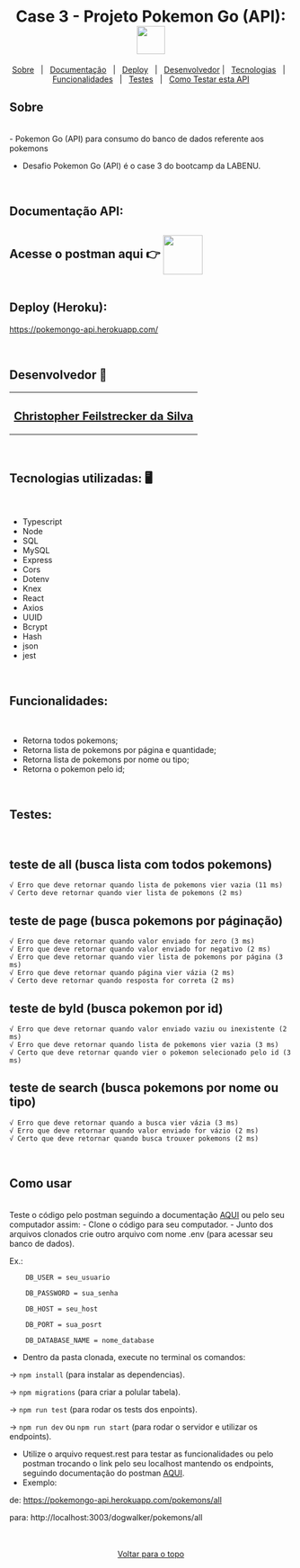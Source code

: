 <h1 align="center" id="top">Case 3 - Projeto Pokemon Go (API): <img src="https://www.pngplay.com/wp-content/uploads/11/Pikachu-Pokemon-Transparent-File.png" width="50"></h1>

<p align="center">
  <a href="#sobre">Sobre</a> &#xa0; | &#xa0; 
  <a href="#documentacao">Documentação</a> &#xa0; | &#xa0;
  <a href="#heroku">Deploy</a> &#xa0; | &#xa0;
  <a href="#desenvolvedor">Desenvolvedor</a> | &#xa0;
<a href="#tecnologias">Tecnologias</a> &#xa0; | &#xa0;
<a href="#funcionalidades">Funcionalidades</a> &#xa0; | &#xa0;
<a href="#testes">Testes</a> &#xa0; | &#xa0;
<a href="#comousar">Como Testar esta API</a>

</p>

## <h2 id="sobre"> Sobre </h2>


<br />
- Pokemon Go (API) para consumo do banco de dados referente aos pokemons

- Desafio Pokemon Go (API) é o case 3 do bootcamp da LABENU. 

<br />

## <h2 id="documentacao"> Documentação API: </h2>


<table>
  <tr>

  ## Acesse o postman aqui 👉 [ <img src="https://c.tenor.com/rbx3ph5SLRUAAAAj/pikachu-pokemon.gif" width="70" align="center"> ](https://documenter.getpostman.com/view/18385085/UVyvuuDy)

       
</table>
 
## <h2 id="heroku"> Deploy (Heroku): </h2>

 https://pokemongo-api.herokuapp.com/

<br />

## <h2 id="desenvolvedor"> Desenvolvedor 🤖 </h2>


<table>
  <tr>
  <td align="center"><a href="https://github.com/ChristpherFeilstrecker">
   <sub><h2>Christopher Feilstrecker da Silva</h2> </sub> 
       
</table>
<br />

## <h2 id="tecnologias"> Tecnologias utilizadas: 🖥️ </h2>


<br />

- Typescript
- Node
- SQL
- MySQL
- Express
- Cors
- Dotenv
- Knex
- React
- Axios
- UUID
- Bcrypt
- Hash
- json
- jest

<br />

## <h2 id="funcionalidades"> Funcionalidades: </h2>


<br />

* Retorna todos pokemons;
* Retorna lista de pokemons por página e quantidade;
* Retorna lista de pokemons por nome ou tipo;
* Retorna o pokemon pelo id;

<br />

## <h2 id="testes"> Testes:


<br />

## teste de all (busca lista com todos pokemons)
    √ Erro que deve retornar quando lista de pokemons vier vazia (11 ms)
    √ Certo deve retornar quando vier lista de pokemons (2 ms)
## teste de page (busca pokemons por páginação)
    √ Erro que deve retornar quando valor enviado for zero (3 ms)
    √ Erro que deve retornar quando valor enviado for negativo (2 ms)
    √ Erro que deve retornar quando vier lista de pokemons por página (3 ms)
    √ Erro que deve retornar quando página vier vázia (2 ms)
    √ Certo deve retornar quando resposta for correta (2 ms)
##  teste de byId (busca pokemon por id)
    √ Erro que deve retornar quando valor enviado vaziu ou inexistente (2 ms)
    √ Erro que deve retornar quando lista de pokemons vier vazia (3 ms)
    √ Certo que deve retornar quando vier o pokemon selecionado pelo id (3 ms)
##  teste de search (busca pokemons por nome ou tipo)
    √ Erro que deve retornar quando a busca vier vázia (3 ms)
    √ Erro que deve retornar quando valor enviado for vázio (2 ms)
    √ Certo que deve retornar quando busca trouxer pokemons (2 ms)

<br />

## <h2 id="comousar"> Como usar </h2>

<br />
Teste o código pelo postman seguindo a documentação <a href="#documentacao">AQUI</a> ou pelo seu computador assim:
- Clone o código para seu computador.
-  Junto dos arquivos clonados crie outro arquivo com nome .env (para acessar seu banco de dados).
  
   Ex.: 
   
        DB_USER = seu_usuario
  
        DB_PASSWORD = sua_senha
  
        DB_HOST = seu_host
  
        DB_PORT = sua_posrt
  
        DB_DATABASE_NAME = nome_database
  
- Dentro da pasta clonada, execute no terminal os comandos:

->  ```npm install``` (para instalar as dependencias).

->  ```npm migrations``` (para criar a polular tabela).

->  ```npm run test``` (para rodar os tests dos enpoints).

-> ```npm run dev```  ou ```npm run start``` (para rodar o servidor e utilizar os endpoints).

- Utilize o arquivo request.rest para testar as funcionalidades ou pelo postman trocando o link pelo seu localhost mantendo os endpoints, seguindo  documentação do postman <a href="#documentacao">AQUI</a>.
- Exemplo:

de: https://pokemongo-api.herokuapp.com/pokemons/all

para: http://localhost:3003/dogwalker/pokemons/all

 <br />
 <br />

<div align="center"><a href="#top">Voltar para o topo</a></div>
